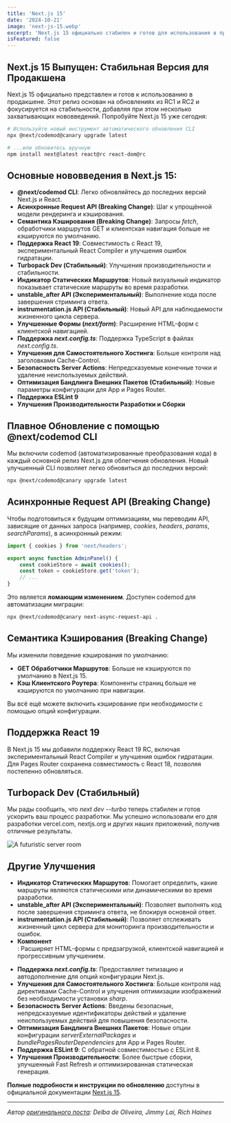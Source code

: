 ```yaml
---
title: 'Next.js 15'
date: '2024-10-21'
image: 'next-js-15.webp'
excerpt: 'Next.js 15 официально стабилен и готов для использования в продакшене. Этот релиз основывается на обновлениях из RC1 и RC2.'
isFeatured: false
---
```


## Next.js 15 Выпущен: Стабильная Версия для Продакшена

Next.js 15 официально представлен и готов к использованию в продакшене. Этот релиз основан на обновлениях из RC1 и RC2 и фокусируется на стабильности, добавляя при этом несколько захватывающих нововведений. Попробуйте Next.js 15 уже сегодня:

```bash
# Используйте новый инструмент автоматического обновления CLI
npx @next/codemod@canary upgrade latest

# ...или обновитесь вручную
npm install next@latest react@rc react-dom@rc
```

## Основные нововведения в Next.js 15:

-   **@next/codemod CLI**: Легко обновляйтесь до последних версий Next.js и React.
-   **Асинхронные Request API (Breaking Change)**: Шаг к упрощённой модели рендеринга и кэширования.
-   **Семантика Кэширования (Breaking Change)**: Запросы _fetch_, обработчики маршрутов GET и клиентская навигация больше не кэшируются по умолчанию.
-   **Поддержка React 19**: Совместимость с React 19, экспериментальный React Compiler и улучшения ошибок гидратации.
-   **Turbopack Dev (Стабильный)**: Улучшения производительности и стабильности.
-   **Индикатор Статических Маршрутов**: Новый визуальный индикатор показывает статические маршруты во время разработки.
-   **unstable_after API (Экспериментальный)**: Выполнение кода после завершения стриминга ответа.
-   **instrumentation.js API (Стабильный)**: Новый API для наблюдаемости жизненного цикла сервера.
-   **Улучшенные Формы (_next/form_)**: Расширение HTML-форм с клиентской навигацией.
-   **Поддержка _next.config.ts_**: Поддержка TypeScript в файлах _next.config.ts_.
-   **Улучшения для Самостоятельного Хостинга**: Больше контроля над заголовками Cache-Control.
-   **Безопасность Server Actions**: Непредсказуемые конечные точки и удаление неиспользуемых действий.
-   **Оптимизация Бандлинга Внешних Пакетов (Стабильный)**: Новые параметры конфигурации для App и Pages Router.
-   **Поддержка ESLint 9**
-   **Улучшения Производительности Разработки и Сборки**

## Плавное Обновление с помощью @next/codemod CLI

Мы включили codemod (автоматизированные преобразования кода) в каждый основной релиз Next.js для облегчения обновления. Новый улучшенный CLI позволяет легко обновиться до последних версий:

```bash
npx @next/codemod@canary upgrade latest
```

## Асинхронные Request API (Breaking Change)

Чтобы подготовиться к будущим оптимизациям, мы переводим API, зависящие от данных запроса (например, _cookies_, _headers_, _params_, _searchParams_), в асинхронный режим:

```js
import { cookies } from 'next/headers';

export async function AdminPanel() {
    const cookieStore = await cookies();
    const token = cookieStore.get('token');
    // ...
}
```

Это является **ломающим изменением**. Доступен codemod для автоматизации миграции:

```bash
npx @next/codemod@canary next-async-request-api .
```

## Семантика Кэширования (Breaking Change)

Мы изменили поведение кэширования по умолчанию:

-   **GET Обработчики Маршрутов**: Больше не кэшируются по умолчанию в Next.js 15.
-   **Кэш Клиентского Роутера**: Компоненты страниц больше не кэшируются по умолчанию при навигации.

Вы всё ещё можете включить кэширование при необходимости с помощью опций конфигурации.

## Поддержка React 19

В Next.js 15 мы добавили поддержку React 19 RC, включая экспериментальный React Compiler и улучшения ошибок гидратации. Для Pages Router сохранена совместимость с React 18, позволяя постепенно обновляться.

## Turbopack Dev (Стабильный)

Мы рады сообщить, что _next dev --turbo_ теперь стабилен и готов ускорить ваш процесс разработки. Мы успешно использовали его для разработки vercel.com, nextjs.org и других наших приложений, получив отличные результаты.

![A futuristic server room](futuristic-server-room.webp)

## Другие Улучшения

-   **Индикатор Статических Маршрутов**: Помогает определить, какие маршруты являются статическими или динамическими во время разработки.
-   **unstable_after API (Экспериментальный)**: Позволяет выполнять код после завершения стриминга ответа, не блокируя основной ответ.
-   **instrumentation.js API (Стабильный)**: Позволяет отслеживать жизненный цикл сервера для мониторинга производительности и ошибок.
-   **Компонент _<Form>_**: Расширяет HTML-формы с предзагрузкой, клиентской навигацией и прогрессивным улучшением.
-   **Поддержка _next.config.ts_**: Предоставляет типизацию и автодополнение для опций конфигурации Next.js.
-   **Улучшения для Самостоятельного Хостинга**: Больше контроля над директивами Cache-Control и улучшения оптимизации изображений без необходимости установки _sharp_.
-   **Безопасность Server Actions**: Введены безопасные, непредсказуемые идентификаторы действий и удаление неиспользуемых действий для повышения безопасности.
-   **Оптимизация Бандлинга Внешних Пакетов**: Новые опции конфигурации _serverExternalPackages_ и _bundlePagesRouterDependencies_ для App и Pages Router.
-   **Поддержка ESLint 9**: С обратной совместимостью с ESLint 8.
-   **Улучшения Производительности**: Более быстрые сборки, улучшенный Fast Refresh и оптимизированная статическая генерация.

**Полные подробности и инструкции по обновлению** доступны в официальной документации [Next.js 15](https://nextjs.org/docs/app/building-your-application/upgrading/version-15).

---

_Автор [оригинального поста](https://nextjs.org/blog/next-15): Delba de Oliveira, Jimmy Lai, Rich Haines_
